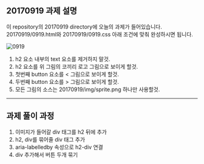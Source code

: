 ## 20170919 과제 설명

이 repository의 20170919 directory에 오늘의 과제가 들어있습니다.
20170919/0919.html와 20170919/0919.css 아래 조건에 맞춰 완성하시면 됩니다.

![0919](img/20170919/result.png)

1. h2 요소 내부의 text 요소를 제거하지 말것.
2. h2 요소를 위 그림의 코끼리 로고 그림으로 보이게 할것.
3. 첫번째 button 요소를 < 그림으로 보이게 할것.
4. 두번째 button 요소를 > 그림으로 보이게 할것.
5. 모든 그림의 소스는 20170919/img/sprite.png 하나만 사용할것.
---

## 과제 풀이 과정

1. 이미지가 들어갈 div 태그를 h2 뒤에 추가
1. h2, div를 묶어줄 div 태그 추가
1. aria-labelledby 속성으로 h2-div 연결
1. div 추가해서 버튼 두개 묶기
